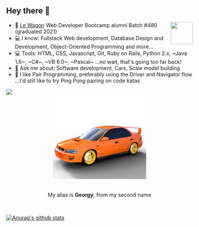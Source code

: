 
## Hey there 👋
<a href="https://www.linkedin.com/in/karl-keller"><img align="right" src="https://live.staticflickr.com/8296/7749079740_113c14cc98_w.jpg" height="60px" width="60px"></a>

- 🌱 [Le Wagon](https://www.lewagon.com/) Web Developer Bootcamp alumni  Batch #480 (graduated 2021)
- 💻 I know: Fullstack Web development, Database Design and Development, Object-Oriented Programming and more...
- 💻 Tools: HTML, CSS, Javascript, Git, Ruby on Rails, Python 2.x, ~Java 1.6~, ~C#~, ~VB 6.0~, ~Pascal~ ...no wait, that's going too far back!
- 💬 Ask me about: Software development, Cars, Scale model building
- 👯 I like Pair Programming, preferably using the Driver and Navigator flow  ...I'd still like to try Ping Pong pairing on code katas
<a href="https://www.codewars.com/users/Georgy5">
  <img src="https://www.codewars.com/users/Georgy5/badges/large">
</a>

<div align="center">
  <img src="https://github.com/Georgy5/Georgy5/blob/master/GC8.rendered.in.DAZ.png?raw=true" width="50%" alt="my_Scooby_3Dmodel" />
  <br />
  <br />
  <p>My alias is <strong>Georgy</strong>, from my second name</p>
  <br />
</div>

[![Anurag's github stats](https://github-readme-stats.vercel.app/api?username=georgy5&theme=vision-friendly-dark)](https://github.com/anuraghazra/github-readme-stats)

<!--
**Georgy5/Georgy5** is a ✨ _special_ ✨ repository because its `README.md` (this file) appears on your GitHub profile.

Here are some ideas to get you started:

- 🔭 I’m currently working on ...
- 🌱 I’m currently learning ...
- 👯 I’m looking to collaborate on ...
- 🤔 I’m looking for help with ...
- 💬 Ask me about ...
- 📫 How to reach me: ...
- 😄 Pronouns: ...
- ⚡ Fun fact: ...
- 📝 Check out ...
-->
